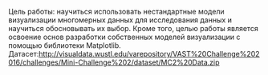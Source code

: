 Цель работы: научиться использовать нестандартные модели визуализации многомерных данных для исследования данных и научиться обосновывать их выбор. Кроме того, целью работы является освоение основ разработки собственных моделей визуализации с помощью библиотеки Matplotlib.  
Датасет:http://visualdata.wustl.edu/varepository/VAST%20Challenge%202016/challenges/Mini-Challenge%202/dataset/MC2%20Data.zip
